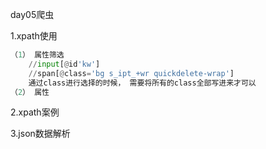 day05爬虫

1.xpath使用

```Python
（1） 属性筛选
	//input[@id'kw']
  	//span[@class='bg s_ipt_+wr quickdelete-wrap']
    通过class进行选择的时候， 需要将所有的class全部写进来才可以
（2）	属性
```



2.xpath案例

3.json数据解析

​	